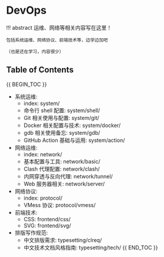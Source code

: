 # DevOps

!!! abstract 
    运维、网络等相关内容写在这里！

    包括系统运维、网络协议、前端技术等，边学边加吧

    （也是还在学习，内容很少）

## Table of Contents

{{ BEGIN_TOC }}
- 系统运维:
    - index: system/
    - 命令行 shell 配置: system/shell/
    - Git 相关使用与配置: system/git/
    - Docker 相关配置与技术: system/docker/
    - gdb 相关使用备忘: system/gdb/
    - GitHub Action 基础与运用: system/action/
- 网络运维:
    - index: network/
    - 基本配置与工具: network/basic/
    - Clash 代理配置: network/clash/
    - 内网穿透与反向代理: network/tunnel/
    - Web 服务器相关: network/server/
- 网络协议:
    - index: protocol/
    - VMess 协议: protocol/vmess/
- 前端技术:
    - CSS: frontend/css/
    - SVG: frontend/svg/
- 排版写作规范:
    - 中文排版需求: typesetting/clreq/
    - 中文技术文档风格指南: typesetting/tech/
{{ END_TOC }}
